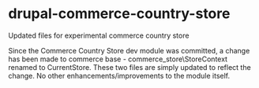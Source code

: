 # drupal-commerce-country-store
Updated files for experimental commerce country store

Since the Commerce Country Store dev module was committed, a change has been made to commerce base - commerce_store\StoreContext renamed to CurrentStore. These two files are simply updated to reflect the change. No other enhancements/improvements to the module itself.
